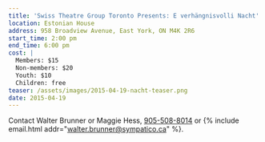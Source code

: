 ```yaml
---
title: 'Swiss Theatre Group Toronto Presents: E verhängnisvolli Nacht'
location: Estonian House
address: 958 Broadview Avenue, East York, ON M4K 2R6
start_time: 2:00 pm
end_time: 6:00 pm
cost: |
  Members: $15
  Non-members: $20
  Youth: $10
  Children: free
teaser: /assets/images/2015-04-19-nacht-teaser.png
date: 2015-04-19
---
```


Contact Walter Brunner or Maggie Hess, [905-508-8014][tel] or
{% include email.html addr="walter.brunner@sympatico.ca" %}.

[tel]: <tel:905-508-8014>
